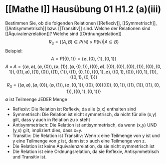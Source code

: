 
# [[Mathe I]] Hausübung 01 H1.2 (a)(iii)	
Bestimmen Sie, ob die folgenden Relationen [[Reflexiv]], [[Symmetrisch]], [[Antisymmetrisch]] bzw. [[Transitiv]] sind. Welche der Relationen sind [[Äquivalenzrelation]]? Welche sind [[Ordnungsrelation]]
$$R_3=\{(A,B)\in P(\mathbb{N})\times P(\mathbb{N})|A\subseteq B\}$$
Beispiel:
$$A=P(\{0,1\})=\{\emptyset,\{0\},\{1\},\{0,1\}\}$$
$$A\times A=
\{(\emptyset,\emptyset),(\emptyset,\{0\}),(\emptyset,\{1\}),(\emptyset,\{0,1\}),
(\{0\},\emptyset),(\{0\},\{0\}),(\{0\},\{1\}),(\{0\},\{0,1\}),
(\{1\},\emptyset),(\{1\},\{0\}),(\{1\},\{1\}),(\{1\},\{0,1\}),
(\{0,1\},\emptyset),(\{0,1\},\{0\}),(\{0,1\},\{1\}),(\{0,1\},\{0,1\})\}$$
$$R_3=\{(\emptyset,\emptyset),(\emptyset,\{0\}),(\emptyset,\{1\}),(\emptyset,\{0,1\}),(\{0\},\{0\})(\{0\},\{0,1\}),(\{1\},\{1\}),(\{1\},\{0,1\}),(\{0,1\},\{0,1\})\}$$
$\emptyset$ ist Teilmenge JEDER Menge
- Reflexiv: Die Relation ist Reflexiv, da alle (x,x) enthalten sind
- Symmetrisch: Die Relation ist nicht symmetrisch, da nicht für alle (x,y) gilt, dass y auch in Relation zu x steht 
- Antisymmetrisch: Die Relation ist antisymmetrisch, da wenn (x,y) UND (y,x) gilt, impliziert dies, dass x=y.
- Transitiv: Die Relation ist Transitiv: Wenn x eine Teilmenge von y ist und y eine Teilmenge von z ist, dann ist x auch eine Teilmenge von z.
- Die Relation ist keine Äquivalenzrelation, da sie nicht symmetrisch ist
- Die Relation ist eine Ordnungsrelation, da sie Reflexiv, Antisymmetrisch und Transitiv ist.